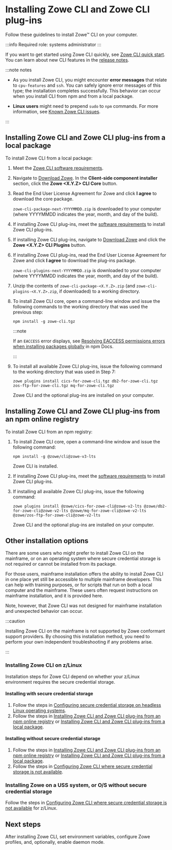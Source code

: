 # Installing Zowe CLI and Zowe CLI plug-ins

Follow these guidelines to install Zowe&trade; CLI on your computer.

:::info Required role: systems administrator
:::

If you want to get started using Zowe CLI quickly, see [Zowe CLI quick start](../getting-started/cli-getting-started.md). You can learn about new CLI features in the [release notes](../whats-new/release-notes/release-notes-overview.md).

:::note notes

- As you install Zowe CLI, you might encounter **error messages** that relate to `cpu-features` and `ssh`. You can safely ignore error messages of this type; the installation completes successfully. This behavior can occur when you install CLI from npm and from a local package.

- **Linux users** might need to prepend `sudo` to `npm` commands. For more information, see [Known Zowe CLI issues](../troubleshoot/cli/known-cli.md#sudo-syntax-required-to-complete-some-installations).

:::

## Installing Zowe CLI and Zowe CLI plug-ins from a local package

To install Zowe CLI from a local package:

1. Meet the [Zowe CLI software requirements](../user-guide/systemrequirements-cli.md).

2. Navigate to [Download Zowe](https://www.zowe.org/download.html). In the **Client-side component installer** section, click the **Zowe \<X.Y.Z\> CLI Core** button.

3. Read the End User License Agreement for Zowe and click **I agree** to download the core package.

    `zowe-cli-package-next-YYYYMMDD.zip` is downloaded to your computer (where YYYYMMDD indicates the year, month, and day of the build).

4. If installing Zowe CLI plug-ins, meet the [software requirements](../user-guide/cli-swreqplugins.md) to install Zowe CLI plug-ins.

5. If installing Zowe CLI plug-ins, navigate to [Download Zowe](https://www.zowe.org/download.html) and click the **Zowe \<X.Y.Z\> CLI Plugins** button.

6. If installing Zowe CLI plug-ins, read the End User License Agreement for Zowe and click **I agree** to download the plug-ins package.

    `zowe-cli-plugins-next-YYYYMMDD.zip` is downloaded to your computer (where YYYYMMDD indicates the year, month, and day of the build).

7. Unzip the contents of `zowe-cli-package-<X.Y.Z>.zip` (and `zowe-cli-plugins-<X.Y.Z>.zip`, if downloaded) to a working directory.

8. To install Zowe CLI core, open a command-line window and issue the following commands to the working directory that was used the previous step:

   ```
   npm install -g zowe-cli.tgz
   ```

   :::note
   
   If an `EACCESS` error displays, see [Resolving EACCESS permissions errors when installing packages globally](https://docs.npmjs.com/resolving-eacces-permissions-errors-when-installing-packages-globally) in npm Docs.

   :::

9. To install all available Zowe CLI plug-ins, issue the following command to the working directory that was used in Step 7:

   ```
   zowe plugins install cics-for-zowe-cli.tgz db2-for-zowe-cli.tgz zos-ftp-for-zowe-cli.tgz mq-for-zowe-cli.tgz
   ```

   Zowe CLI and the optional plug-ins are installed on your computer.

## Installing Zowe CLI and Zowe CLI plug-ins from an npm online registry

To install Zowe CLI from an npm registry:

1. To install Zowe CLI core, open a command-line window and issue the following command:

   ```
   npm install -g @zowe/cli@zowe-v3-lts
   ```

   Zowe CLI is installed.

2. If installing Zowe CLI plug-ins, meet the [software requirements](../user-guide/swreqplugins.md) to install Zowe CLI plug-ins.

3. If installing all available Zowe CLI plug-ins, issue the following command:
   
   ```
   zowe plugins install @zowe/cics-for-zowe-cli@zowe-v2-lts @zowe/db2-for-zowe-cli@zowe-v2-lts @zowe/mq-for-zowe-cli@zowe-v2-lts @zowe/zos-ftp-for-zowe-cli@zowe-v2-lts
   ```

   Zowe CLI and the optional plug-ins are installed on your computer.

## Other installation options

There are some users who might prefer to install Zowe CLI on the mainframe, or on an operating system where secure credential storage is not required or cannot be installed from its package.

For those users, mainframe installation offers the ability to install Zowe CLI in one place yet still be accessible to multiple mainframe developers. This can help with training purposes, or for scripts that run on both a local computer and the mainframe. These users often request instructions on mainframe installation, and it is provided here.

Note, however, that Zowe CLI was not designed for mainframe installation and unexpected behavior can occur.

:::caution
   
Installing Zowe CLI on the mainframe is not supported by Zowe conformant support providers. By choosing this installation method, you need to perform your own independent troubleshooting if any problems arise.  
   
:::

### Installing Zowe CLI on z/Linux

Installation steps for Zowe CLI depend on whether your z/Linux environment requires the secure credential storage.

#### Installing with secure credential storage

   1. Follow the steps in [Configuring secure credential storage on headless Linux operating systems](./cli-configure-scs-on-headless-linux-os.md).
   2. Follow the steps in [Installing Zowe CLI and Zowe CLI plug-ins from an npm online registry](#installing-zowe-cli-and-zowe-cli-plug-ins-from-an-npm-online-registry) or [Installing Zowe CLI and Zowe CLI plug-ins from a local package](#installing-zowe-cli-and-zowe-cli-plug-ins-from-a-local-package).

#### Installing without secure credential storage

   1. Follow the steps in [Installing Zowe CLI and Zowe CLI plug-ins from an npm online registry](#installing-zowe-cli-and-zowe-cli-plug-ins-from-an-npm-online-registry) or [Installing Zowe CLI and Zowe CLI plug-ins from a local package](#installing-zowe-cli-and-zowe-cli-plug-ins-from-a-local-package).
   2. Follow the steps in [Configuring Zowe CLI where secure credential storage is not available](./cli-configure-cli-on-os-where-scs-unavailable.md).

### Installing Zowe on a USS system, or O/S without secure credential storage

Follow the steps in [Configuring Zowe CLI where secure credential storage is not available](../user-guide/cli-configure-cli-on-os-where-scs-unavailable.md) for z/Linux.

## Next steps

After installing Zowe CLI, set environment variables, configure Zowe profiles, and, optionally, enable daemon mode.
